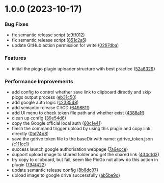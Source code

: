# 1.0.0 (2023-10-17)


### Bug Fixes

* fix semantic release script ([c9ff012](https://github.com/xinatcg/picgo-plugin-gdrive/commit/c9ff0128d8d333526ddaa51102973674ae055bbc))
* fix semantic release script ([851c2a5](https://github.com/xinatcg/picgo-plugin-gdrive/commit/851c2a541d29ee11a8989516d06dab985055bc63))
* update GitHub action permission for write ([0297dba](https://github.com/xinatcg/picgo-plugin-gdrive/commit/0297dba2525876bb88d102c4fb1a9e59b602cc26))


### Features

* initial the picgo plugin uploader structure with best practice ([52a6329](https://github.com/xinatcg/picgo-plugin-gdrive/commit/52a632999a277b07d2c22c623ba589269c0d8baf))


### Performance Improvements

* add config to control whether save link to clipboard directly and skip picgo output process ([eb31c50](https://github.com/xinatcg/picgo-plugin-gdrive/commit/eb31c502770b19e22e129447725169c5a521496c))
* add google auth logic ([c233548](https://github.com/xinatcg/picgo-plugin-gdrive/commit/c2335488373739c3651318552c4b8ec76bb62067))
* add semantic release CI/CD ([649881f](https://github.com/xinatcg/picgo-plugin-gdrive/commit/649881f9d3741b6f0e7d99428953652305c5fb0e))
* add UI menu to check token file path and whether exist ([4388a1f](https://github.com/xinatcg/picgo-plugin-gdrive/commit/4388a1f0069d7b3f6a8cb5a484ec6798afef5099))
* clean up config ([39e54d6](https://github.com/xinatcg/picgo-plugin-gdrive/commit/39e54d6e4521f23eb17ec50c9c64a0a66a01fb70))
* copy the Google official local auth ([60c1e41](https://github.com/xinatcg/picgo-plugin-gdrive/commit/60c1e4177f1be0da49e9bd193360b4e94637c110))
* finish the command trigger upload by using this plugin and copy link directly ([0bf74d8](https://github.com/xinatcg/picgo-plugin-gdrive/commit/0bf74d8bc047a89983314c815e1a6d8620875500))
* save the gdrive token file to the baseDir with name: gdrive_token.json ([c111cc1](https://github.com/xinatcg/picgo-plugin-gdrive/commit/c111cc1900194ed28e7fa6b9660bdc41d7da387d))
* success launch google authorisation webpage ([7a6ecce](https://github.com/xinatcg/picgo-plugin-gdrive/commit/7a6ecceff1562b43c95c6024c6bd7f0970722764))
* support upload image to shared folder and get the shared link ([434c1d3](https://github.com/xinatcg/picgo-plugin-gdrive/commit/434c1d39e4b6145cadb40fe93deb61eb46353f17))
* try copy to clipboard, but fail, seem like PicGo not allow do this action in plugin ([794f422](https://github.com/xinatcg/picgo-plugin-gdrive/commit/794f4221ef76f35a250ffc0385d4c9f36f4b25af))
* update semantic release config ([8b8dc97](https://github.com/xinatcg/picgo-plugin-gdrive/commit/8b8dc971879976a0fee5ee217bfe9301e8c9465c))
* upload image to google drive successfully ([ab5be9d](https://github.com/xinatcg/picgo-plugin-gdrive/commit/ab5be9d72c00ff18d3e3bbde86c197875cdf26b5))

